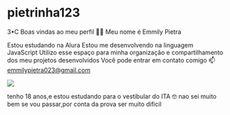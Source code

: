 # pietrinha123
3•C
Boas vindas ao meu perfil 💙💙
Meu nome é Emmily Pietra


Estou estudando na Alura
Estou me desenvolvendo na linguagem JavaScript
Utilizo esse espaço para minha organização e compartilhamento dos meu projetos desenvolvidos
Você pode entrar em contato comigo 📫
emmilypietra023@gmail.com


![](https://i.giphy.com/media/v1.Y2lkPTc5MGI3NjExd3ltdHh6eTJibmVjN3FiZng5ZGVlbjNiNzM5MWdrczQ0aHlkZ2V0MSZlcD12MV9pbnRlcm5hbF9naWZfYnlfaWQmY3Q9dg/ENmhj3DL1Jp5tQ3XdA/giphy.gif)


tenho 18 anos,e estou estudando para o vestibular do ITA 🤓
nao sei muito bem se vou passar,por conta da prova ser muito dificil
